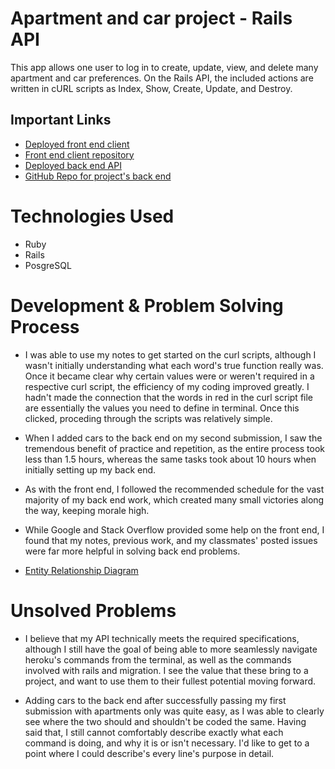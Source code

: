 # Apartment and car project - Rails API

This app allows one user to log in to create, update, view, and delete many apartment and car preferences. On the Rails API, the included actions are written in cURL scripts as Index, Show, Create, Update, and Destroy.

## Important Links

- [Deployed front end client](https://tylerr36.github.io/project-two-client/)
- [Front end client repository](https://github.com/tylerr36/project-two-client)
- [Deployed back end API](https://blooming-cove-62734.herokuapp.com/)
- [GitHub Repo for project's back end](https://github.com/tylerr36/Project_2_api)

# Technologies Used

- Ruby
- Rails
- PosgreSQL

# Development & Problem Solving Process

- I was able to use my notes to get started on the curl scripts, although I wasn't initially understanding what each word's true function really was. Once it became clear why certain values were or weren't required in a respective curl script, the efficiency of my coding improved greatly. I hadn't made the connection that the words in red in the curl script file are essentially the values you need to define in terminal. Once this clicked, proceding through the scripts was relatively simple.

- When I added cars to the back end on my second submission, I saw the tremendous benefit of practice and repetition, as the entire process took less than 1.5 hours, whereas the same tasks took about 10 hours when initially setting up my back end.

- As with the front end, I followed the recommended schedule for the vast majority of my back end work, which created many small victories along the way, keeping morale high.

- While Google and Stack Overflow provided some help on the front end, I found that my notes, previous work, and my classmates' posted issues were far more helpful in solving back end problems.


- [Entity Relationship Diagram](https://i.imgur.com/LaeoT3K.png)

# Unsolved Problems

- I believe that my API technically meets the required specifications, although I still have the goal of being able to more seamlessly navigate heroku's commands from the terminal, as well as the commands involved with rails and migration. I see the value that these bring to a project, and want to use them to their fullest potential moving forward.

- Adding cars to the back end after successfully passing my first submission with apartments only was quite easy, as I was able to clearly see where the two should and shouldn't be coded the same. Having said that, I still cannot comfortably describe exactly what each command is doing, and why it is or isn't necessary. I'd like to get to a point where I could describe's every line's purpose in detail.
